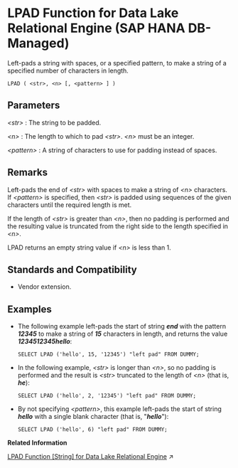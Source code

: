 <!-- loio64302f89b4d04a0fae9e59e8530f27fe -->

# LPAD Function for Data Lake Relational Engine \(SAP HANA DB-Managed\)

Left-pads a string with spaces, or a specified pattern, to make a string of a specified number of characters in length.



```
LPAD ( <str>, <n> [, <pattern> ] )
```



<a name="loio64302f89b4d04a0fae9e59e8530f27fe__section_t1z_mvg_trb"/>

## Parameters

 *<str\>*
 :   The string to be padded.

  *<n\>*
 :   The length to which to pad *<str\>*. *<n\>* must be an integer.

  *<pattern\>*
 :   A string of characters to use for padding instead of spaces.

 

<a name="loio64302f89b4d04a0fae9e59e8530f27fe__section_m3n_nvg_trb"/>

## Remarks

Left-pads the end of *<str\>* with spaces to make a string of *<n\>* characters. If *<pattern\>* is specified, then *<str\>* is padded using sequences of the given characters until the required length is met.

If the length of *<str\>* is greater than *<n\>*, then no padding is performed and the resulting value is truncated from the right side to the length specified in *<n\>*.

LPAD returns an empty string value if *<n\>* is less than 1.



<a name="loio64302f89b4d04a0fae9e59e8530f27fe__section_slg_mqh_trb"/>

## Standards and Compatibility

-   Vendor extension.




<a name="loio64302f89b4d04a0fae9e59e8530f27fe__section_fbc_qvg_trb"/>

## Examples

-   The following example left-pads the start of string ***end*** with the pattern ***12345*** to make a string of ***15*** characters in length, and returns the value ***1234512345hello***:

    ```
    SELECT LPAD ('hello', 15, '12345') "left pad" FROM DUMMY;
    ```

-   In the following example, *<str\>* is longer than *<n\>*, so no padding is performed and the result is *<str\>* truncated to the length of *<n\>* \(that is, ***he***\):

    ```
    SELECT LPAD ('hello', 2, '12345') "left pad" FROM DUMMY;
    ```

-   By not specifying *<pattern\>*, this example left-pads the start of string ***hello*** with a single blank character \(that is, "***hello***"\):

    ```
    SELECT LPAD ('hello', 6) "left pad" FROM DUMMY;
    ```


**Related Information**  


[LPAD Function [String] for Data Lake Relational Engine](https://help.sap.com/viewer/19b3964099384f178ad08f2d348232a9/2023_1_QRC/en-US/7bf4b4293b56487bbabf9c2f3d01b364.html "Left-pads a string with spaces, or a specified pattern, to make a string of a specified number of characters in length.") :arrow_upper_right:

